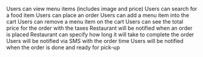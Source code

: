 Users can view menu items (includes image and price)
Users can search for a food item
Users can place an order
Users can add a menu item into the cart
Users can remove a menu item on the cart
Users can see the total price for the order with the taxes
Restaurant will be notified when an order is placed
Restaurant can specify how long it will take to complete the order
Users will be notified via SMS with the order time
Users will be notified when the order is done and ready for pick-up
